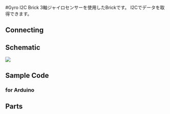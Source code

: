 #Gyro I2C Brick
3軸ジャイロセンサーを使用したBrickです。
I2Cでデータを取得できます。

## Connecting

## Schematic
![](brick_i2c_gyro_L3GD20_sch.jpg)

## Sample Code
### for Arduino

## Parts
